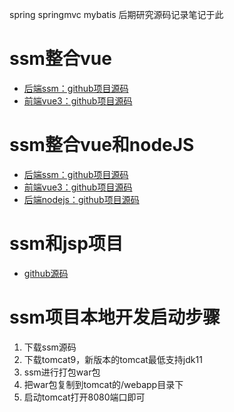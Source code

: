 spring springmvc mybatis 后期研究源码记录笔记于此

# ssm整合vue
- [后端ssm：github项目源码](https://github.com/shenshuxin01/eleven_ssm/tree/javaserver)
- [前端vue3：github项目源码](https://github.com/shenshuxin01/eleven_ssm/tree/vueserver)

# ssm整合vue和nodeJS
- [后端ssm：github项目源码](https://github.com/shenshuxin01/Ninth_SSM_vue_nodeserver_java/tree/java_server)
- [前端vue3：github项目源码](https://github.com/shenshuxin01/Ninth_SSM_vue_nodeserver_java/tree/vue_qianduan)
- [后端nodejs：github项目源码](https://github.com/shenshuxin01/Ninth_SSM_vue_nodeserver_java/tree/node_server)

# ssm和jsp项目
- [github源码](https://github.com/shenshuxin01/SSM_Fourth)

# ssm项目本地开发启动步骤
1. 下载ssm源码
2. 下载tomcat9，新版本的tomcat最低支持jdk11
3. ssm进行打包war包
4. 把war包复制到tomcat的/webapp目录下
5. 启动tomcat打开8080端口即可
